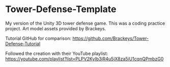 # Tower-Defense-Template
 My version of the Unity 3D tower defense game. This was a coding practice project. Art model assets provided by Brackeys. 

Tutorial GitHub for comparison: https://github.com/Brackeys/Tower-Defense-Tutorial

Followed the creation with their YouTube playlist: https://youtube.com/playlist?list=PLPV2KyIb3jR4u5jX8za5iU1cqnQPmbzG0
